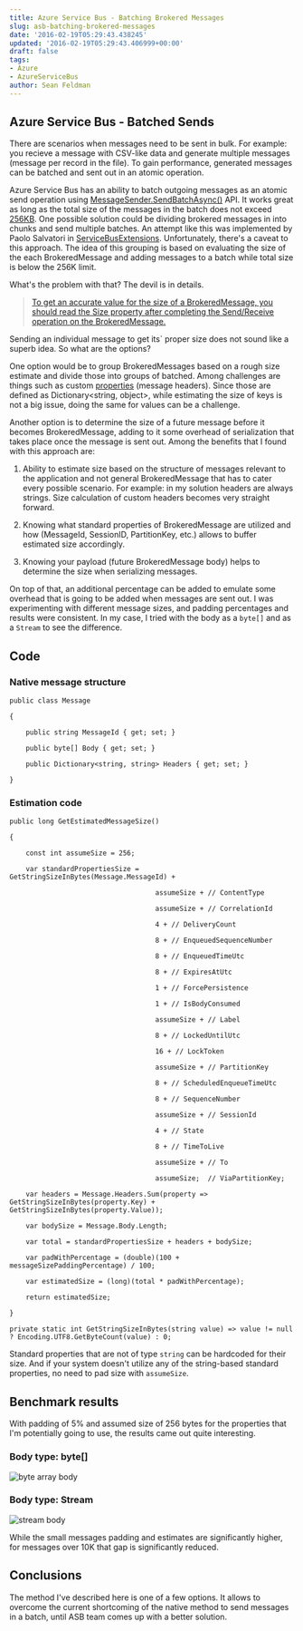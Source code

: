 ```yaml
---
title: Azure Service Bus - Batching Brokered Messages
slug: asb-batching-brokered-messages
date: '2016-02-19T05:29:43.438245'
updated: '2016-02-19T05:29:43.406999+00:00'
draft: false
tags:
- Azure
- AzureServiceBus
author: Sean Feldman
---
```

## Azure Service Bus - Batched Sends

There are scenarios when messages need to be sent in bulk. For example: you recieve a message with CSV-like data and generate multiple messages (message per record in the file). To gain performance, generated messages can be batched and sent out in an atomic operation.

Azure Service Bus has an ability to batch outgoing messages as an atomic send operation using [MessageSender.SendBatchAsync()](https://msdn.microsoft.com/library/azure/microsoft.servicebus.messaging.messagesender.sendbatchasync.aspx) API. It works great as long as the total size of the messages in the batch does not exceed [256KB](https://msdn.microsoft.com/en-us/library/microsoft.servicebus.messaging.messagesender.sendbatch.aspx#Anchor_1). One possible solution could be dividing brokered messages in into chunks and send multiple batches. An attempt like this was implemented by Paolo Salvatori in [ServiceBusExtensions](https://github.com/paolosalvatori/ServiceBusExtensions). Unfortunately, there's a caveat to this approach. The idea of this grouping is based on evaluating the size of the each BrokeredMessage and adding messages to a batch while total size is below the 256K limit.
What's the problem with that? The devil is in details. 

> [To get an accurate value for the size of a BrokeredMessage, you should read the Size property after completing the Send/Receive operation on the BrokeredMessage.](https://msdn.microsoft.com/en-ca/library/microsoft.servicebus.messaging.brokeredmessage.size.aspx) 

Sending an individual message to get its` proper size does not sound like a superb idea. So what are the options?

One option would be to group BrokeredMessages based on a rough size estimate and divide those into groups of batched. Among challenges are things such as custom [properties](https://msdn.microsoft.com/en-us/library/microsoft.servicebus.messaging.brokeredmessage.properties.aspx) (message headers). Since those are defined as Dictionary<string, object>, while estimating the size of keys is not a big issue, doing the same for values can be a challenge.

Another option is to determine the size of a future message before it becomes BrokeredMessage, adding to it some overhead of serialization that takes place once the message is sent out. Among the benefits that I found with this approach are:

1. Ability to estimate size based on the structure of messages relevant to the application and not general BrokeredMessage that has to cater every possible scenario. For example: in my solution headers are always strings. Size calculation of custom headers becomes very straight forward.
2. Knowing what standard properties of BrokeredMessage are utilized and how (MessageId, SessionID, PartitionKey, etc.) allows to buffer estimated size accordingly.
3. Knowing your payload (future BrokeredMessage body) helps to determine the size when serializing messages.

On top of that, an additional percentage can be added to emulate some overhead that is going to be added when messages are sent out. I was experimenting with different message sizes, and padding percentages and results were consistent. In my case, I tried with the body as a `byte[]` and as a `Stream` to see the difference. 

## Code

### Native message structure

```
public class Message
{
    public string MessageId { get; set; }
    public byte[] Body { get; set; }
    public Dictionary<string, string> Headers { get; set; }
}
```

### Estimation code

```
public long GetEstimatedMessageSize()
{
    const int assumeSize = 256;
    var standardPropertiesSize = GetStringSizeInBytes(Message.MessageId) +
                                    assumeSize + // ContentType
                                    assumeSize + // CorrelationId
                                    4 + // DeliveryCount
                                    8 + // EnqueuedSequenceNumber
                                    8 + // EnqueuedTimeUtc
                                    8 + // ExpiresAtUtc
                                    1 + // ForcePersistence
                                    1 + // IsBodyConsumed
                                    assumeSize + // Label
                                    8 + // LockedUntilUtc 
                                    16 + // LockToken 
                                    assumeSize + // PartitionKey
                                    8 + // ScheduledEnqueueTimeUtc
                                    8 + // SequenceNumber
                                    assumeSize + // SessionId
                                    4 + // State
                                    8 + // TimeToLive
                                    assumeSize + // To
                                    assumeSize;  // ViaPartitionKey;
    var headers = Message.Headers.Sum(property => GetStringSizeInBytes(property.Key) + GetStringSizeInBytes(property.Value));
    var bodySize = Message.Body.Length;
    var total = standardPropertiesSize + headers + bodySize;
    var padWithPercentage = (double)(100 + messageSizePaddingPercentage) / 100;
    var estimatedSize = (long)(total * padWithPercentage);
    return estimatedSize;
}
private static int GetStringSizeInBytes(string value) => value != null ? Encoding.UTF8.GetByteCount(value) : 0;
```

Standard properties that are not of type `string` can be hardcoded for their size. And if your system doesn't utilize any of the string-based standard properties, no need to pad size with `assumeSize`.

## Benchmark results

With padding of 5% and assumed size of 256 bytes for the properties that I'm potentially going to use, the results came out quite interesting.

### Body type: byte[]

![byte array body][1]

### Body type: Stream

![stream body][2]

While the small messages padding and estimates are significantly higher, for messages over 10K that gap is significantly reduced.

## Conclusions

The method I've described here is one of a few options. It allows to overcome the current shortcoming of the native method to send messages in a batch, until ASB team comes up with a better solution.


[1]: https://aspblogs.blob.core.windows.net:443/media/sfeldman/2016/table-1.png
[2]: https://aspblogs.blob.core.windows.net:443/media/sfeldman/2016/stream-bodyy.png
